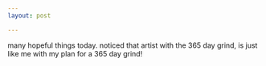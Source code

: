 ```yaml
---
layout: post

---
```

many hopeful things today.
noticed that artist with the 365 day grind,
is just like me with my plan for a 365 day grind!
